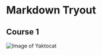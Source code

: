# Markdown Tryout
## Course 1

![Image of Yaktocat](https://octodex.github.com/images/yaktocat.png)
